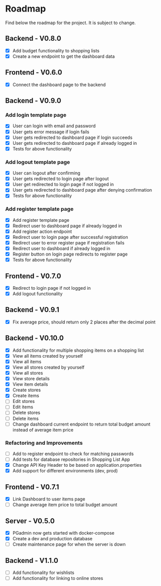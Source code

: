 # Roadmap

Find below the roadmap for the project. It is subject to change.

## Backend - V0.8.0

- [x] Add budget functionality to shopping lists
- [x] Create a new endpoint to get the dashboard data

## Frontend - V0.6.0

- [x] Connect the dashboard page to the backend

## Backend - V0.9.0

### Add login template page
- [x] User can login with email and password
- [x] User gets error message if login fails
- [x] User gets redirected to dashboard page if login succeeds
- [x] User gets redirected to dashboard page if already logged in
- [x] Tests for above functionality

### Add logout template page
- [x] User can logout after confirming
- [x] User gets redirected to login page after logout
- [x] User get redirected to login page if not logged in
- [x] User gets redirected to dashboard page after denying confirmation
- [x] Tests for above functionality

### Add register template page
- [x] Add register template page
- [x] Redirect user to dashboard page if already logged in
- [x] Add register action endpoint
- [x] Redirect user to login page after successful registration
- [x] Redirect user to error register page if registration fails
- [x] Redirect user to dashboard if already logged in
- [x] Register button on login page redirects to register page
- [x] Tests for above functionality

## Frontend - V0.7.0

- [x] Redirect to login page if not logged in
- [x] Add logout functionality

## Backend - V0.9.1

- [x] Fix average price, should return only 2 places after the decimal point

## Backend - V0.10.0

- [x] Add functionality for multiple shopping items on a shopping list
- [x] View all items created by yourself
- [x] View all items
- [x] View all stores created by yourself
- [x] View all stores
- [x] View store details
- [x] View item details
- [x] Create stores
- [x] Create items
- [ ] Edit stores
- [ ] Edit items
- [ ] Delete stores
- [ ] Delete items
- [ ] Change dashboard current endpoint to return total budget amount instead of average item price

### Refactoring and Improvements

- [ ] Add to register endpoint to check for matching passwords
- [ ] Add tests for database repositories in Shopping List App
- [x] Change API Key Header to be based on application.properties
- [x] Add support for different environments (dev, prod)

## Frontend - V0.7.1

- [x] Link Dashboard to user items page
- [ ] Change average item price to total budget amount

## Server - V0.5.0

- [x] PGadmin now gets started with docker-compose
- [x] Create a dev and production database
- [ ] Create maintenance page for when the server is down

## Backend - V1.1.0

- [ ] Add functionality for wishlists
- [ ] Add functionality for linking to online stores

